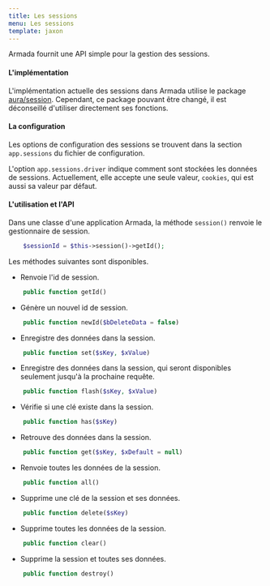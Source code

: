```yaml
---
title: Les sessions
menu: Les sessions
template: jaxon
---
```


Armada fournit une API simple pour la gestion des sessions.

#### L'implémentation

L'implémentation actuelle des sessions dans Armada utilise le package [aura/session](https://packagist.org/packages/aura/session).
Cependant, ce package pouvant être changé, il est déconseillé d'utiliser directement ses fonctions.

#### La configuration

Les options de configuration des sessions se trouvent dans la section `app.sessions` du fichier de configuration.

L'option `app.sessions.driver` indique comment sont stockées les données de sessions.
Actuellement, elle accepte une seule valeur, `cookies`, qui est aussi sa valeur par défaut.

#### L'utilisation et l'API

Dans une classe d'une application Armada, la méthode `session()` renvoie le gestionnaire de session.

```php
    $sessionId = $this->session()->getId();
```

Les méthodes suivantes sont disponibles.

- Renvoie l'id de session.

```php
    public function getId()
```

- Génère un nouvel id de session.

```php
    public function newId($bDeleteData = false)
```

- Enregistre des données dans la session.

```php
    public function set($sKey, $xValue)
```

- Enregistre des données dans la session, qui seront disponibles seulement jusqu'à la prochaine requête.

```php
    public function flash($sKey, $xValue)
```

- Vérifie si une clé existe dans la session.

```php
    public function has($sKey)
```

- Retrouve des données dans la session.

```php
    public function get($sKey, $xDefault = null)
```

- Renvoie toutes les données de la session.

```php
    public function all()
```

- Supprime une clé de la session et ses données.

```php
    public function delete($sKey)
```

- Supprime toutes les données de la session.

```php
    public function clear()
```

- Supprime la session et toutes ses données.

```php
    public function destroy()
```
